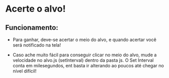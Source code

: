 # Acerte o alvo!

## Funcionamento:

- Para ganhar, deve-se acertar o meio do alvo, e quando acertar você será notificado na tela!

- Caso ache muito fácil para conseguir clicar no meio do alvo, mude a velocidade no alvo.js (setInterval) dentro da pasta js. O Set Interval conta em milesegundos, ent basta ir alterando ao poucos até chegar no nível difícil! 
